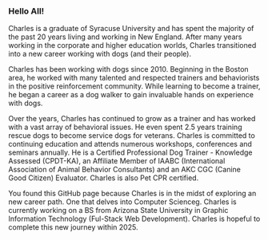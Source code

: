 ### Hello All!

Charles is a graduate of Syracuse University and has spent the majority of the past 20 years living and working in New England. After many years working in the corporate and higher education worlds, Charles transitioned into a new career working with dogs (and their people).

Charles has been working with dogs since 2010. Beginning in the Boston area, he worked with many talented and respected trainers and behaviorists in the positive reinforcement community. While learning to become a trainer, he began a career as a dog walker to gain invaluable hands on experience with dogs.

Over the years, Charles has continued to grow as a trainer and has worked with a vast array of behavioral issues. He even spent 2.5 years training rescue dogs to become service dogs for veterans. Charles is committed to continuing education and attends numerous workshops, conferences and seminars annually. He is a Certified Professional Dog Trainer - Knowledge Assessed (CPDT-KA), an Affiliate Member of IAABC (International Association of Animal Behavior Consultants) and an AKC CGC (Canine Good Citizen) Evaluator. Charles is also Pet CPR certified.

You found this GitHub page because Charles is in the midst of exploring an new career path. One that delves into Computer Scienceg. Charles is currently working on a BS from Arizona State University in Graphic Information Technology (Ful-Stack Web Development). Charles is hopeful to complete this new journey within 2025.

<!--
**cwohr/cwohr** is a ✨ _special_ ✨ repository because its `README.md` (this file) appears on your GitHub profile.

Here are some ideas to get you started:

- 🔭 I’m currently working on ...
- 🌱 I’m currently learning ...
- 👯 I’m looking to collaborate on ...
- 🤔 I’m looking for help with ...
- 💬 Ask me about ...
- 📫 How to reach me: ...
- 😄 Pronouns: ...
- ⚡ Fun fact: ...
-->
